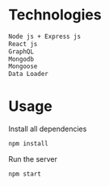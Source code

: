 # Technologies
```sh
Node js + Express js
React js
GraphQL
Mongodb
Mongoose
Data Loader
```

# Usage

Install all dependencies
```sh
npm install
```

Run the server
```sh
npm start
```